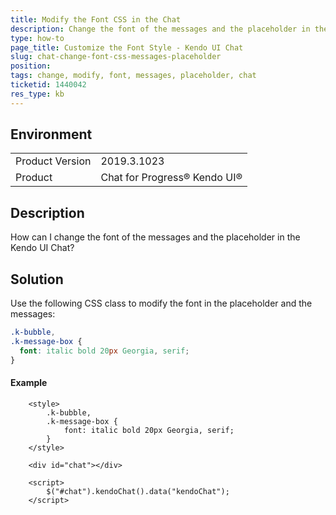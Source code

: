 ```yaml
---
title: Modify the Font CSS in the Chat
description: Change the font of the messages and the placeholder in the Kendo UI Chat.
type: how-to
page_title: Customize the Font Style - Kendo UI Chat
slug: chat-change-font-css-messages-placeholder
position: 
tags: change, modify, font, messages, placeholder, chat
ticketid: 1440042
res_type: kb
---
```


## Environment
<table>
	<tbody>
		<tr>
			<td>Product Version</td>
			<td>2019.3.1023</td>
		</tr>
		<tr>
			<td>Product</td>
			<td>Chat for Progress® Kendo UI®</td>
		</tr>
	</tbody>
</table>


## Description
How can I change the font of the messages and the placeholder in the Kendo UI Chat?

## Solution
Use the following CSS class to modify the font in the placeholder and the messages:

```css
.k-bubble, 
.k-message-box {
  font: italic bold 20px Georgia, serif;
}
```
#### Example

```dojo
	<style>
		.k-bubble, 
		.k-message-box {
			font: italic bold 20px Georgia, serif;
		}
	</style>
	
	<div id="chat"></div>

	<script>
		$("#chat").kendoChat().data("kendoChat");
	</script>
```

